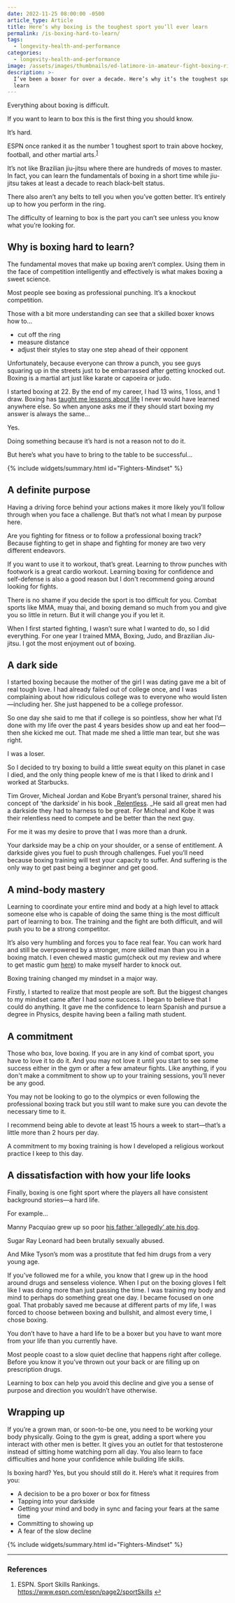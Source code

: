 ```yaml
---
date: 2022-11-25 08:00:00 -0500
article_type: Article
title: Here’s why boxing is the toughest sport you’ll ever learn
permalink: /is-boxing-hard-to-learn/
tags:
  - longevity-health-and-performance
categories:
  - longevity-health-and-performance
image: /assets/images/thumbnails/ed-latimore-in-amateur-fight-boxing-ring.jpg
description: >-
  I’ve been a boxer for over a decade. Here’s why it’s the toughest sport to
  learn
---
```

Everything about boxing is difficult.

If you want to learn to box this is the first thing you should know.

It’s hard.

ESPN once ranked it as the number 1 toughest sport to train above hockey, football, and other martial arts.<sup><a class="footnote" rel="footnote" href="#fn:1">1</a></sup>

It’s not like Brazilian jiu-jitsu where there are hundreds of moves to master. In fact, you can learn the fundamentals of boxing in a short time while jiu-jitsu takes at least a decade to reach black-belt status.

There also aren’t any belts to tell you when you’ve gotten better. It’s entirely up to how you perform in the ring.

The difficulty of learning to box is the part you can’t see unless you know what you’re looking for.

## Why is boxing hard to learn?

The fundamental moves that make up boxing aren’t complex. Using them in the face of competition intelligently and effectively is what makes boxing a sweet science.

Most people see boxing as professional punching. It’s a knockout competition.

Those with a bit more understanding can see that a skilled boxer knows how to…

* cut off the ring
* measure distance
* adjust their styles to stay one step ahead of their opponent

Unfortunately, because everyone can throw a punch, you see guys squaring up in the streets just to be embarrassed after getting knocked out. Boxing is a martial art just like karate or capoeira or judo.

I started boxing at 22. By the end of my career, I had 13 wins, 1 loss, and 1 draw. Boxing has [taught me lessons about life](https://edlatimore.com/boxing-benefits/) I never would have learned anywhere else. So when anyone asks me if they should start boxing my answer is always the same…

Yes.

Doing something because it’s hard is not a reason not to do it.

But here’s what you have to bring to the table to be successful…

{% include widgets/summary.html id="Fighters-Mindset" %}

## A definite purpose

Having a driving force behind your actions makes it more likely you’ll follow through when you face a challenge. But that’s not what I mean by purpose here.

Are you fighting for fitness or to follow a professional boxing track? Because fighting to get in shape and fighting for money are two very different endeavors.

If you want to use it to workout, that’s great. Learning to throw punches with footwork is a great cardio workout. Learning boxing for confidence and self-defense is also a good reason but I don't recommend going around looking for fights.

There is no shame if you decide the sport is too difficult for you. Combat sports like MMA, muay thai, and boxing demand so much from you and give you so little in return. But it will change you if you let it.

When I first started fighting, I wasn’t sure what I wanted to do, so I did everything. For one year I trained MMA, Boxing, Judo, and Brazilian Jiu-jitsu. I got the most enjoyment out of boxing.

## A dark side

I started boxing because the mother of the girl I was dating gave me a bit of real tough love. I had already failed out of college once, and I was complaining about how ridiculous college was to everyone who would listen—including her. She just happened to be a college professor.

So one day she said to me that if college is so pointless, show her what I’d done with my life over the past 4 years besides show up and eat her food—then she kicked me out. That made me shed a little man tear, but she was right.

I was a loser.

So I decided to try boxing to build a little sweat equity on this planet in case I died, and the only thing people knew of me is that I liked to drink and I worked at Starbucks.

Tim Grover, Micheal Jordan and Kobe Bryant’s personal trainer, shared his concept of ‘the darkside’ in his book \_[Relentless](https://timgrover.com/relentless/). \_He said all great men had a darkside they had to harness to be great. For Micheal and Kobe it was their relentless need to compete and be better than the next guy.

For me it was my desire to prove that I was more than a drunk.

Your darkside may be a chip on your shoulder, or a sense of entitlement. A darkside gives you fuel to push through challenges. Fuel you’ll need because boxing training will test your capacity to suffer. And suffering is the only way to get past being a beginner and get good.

## A mind-body mastery

Learning to coordinate your entire mind and body at a high level to attack someone else who is capable of doing the same thing is the most difficult part of learning to box. The training and the fight are both difficult, and will push you to be a strong competitor.

It’s also very humbling and forces you to face real fear. You can work hard and still be overpowered by a stronger, more skilled man than you in a boxing match. I even chewed mastic gum(check out my review and where to get mastic gum [here](https://edlatimore.com/mastic-gum-review/)) to make myself harder to knock out.

Boxing training changed my mindset in a major way.

Firstly, I started to realize that most people are soft. But the biggest changes to my mindset came after I had some success. I began to believe that I could do anything. It gave me the confidence to learn Spanish and pursue a degree in Physics, despite having been a failing math student.

## A commitment

Those who box, love boxing. If you are in any kind of combat sport, you have to love it to do it. And you may not love it until you start to see some success either in the gym or after a few amateur fights. Like anything, if you don't make a commitment to show up to your training sessions, you’ll never be any good.

You may not be looking to go to the olympics or even following the professional boxing track but you still want to make sure you can devote the necessary time to it.

I recommend being able to devote at least 15 hours a week to start—that’s a little more than 2 hours per day.

A commitment to my boxing training is how I developed a religious workout practice I keep to this day.

## A dissatisfaction with how your life looks

Finally, boxing is one fight sport where the players all have consistent background stories—a hard life.

For example…

Manny Pacquiao grew up so poor [his father ‘allegedly’ ate his dog](https://www.washingtonpost.com/news/morning-mix/wp/2015/05/01/manny-pacquiaos-dad-ate-his-dog-and-boxing-has-never-been-the-same/).

Sugar Ray Leonard had been brutally sexually abused.

And Mike Tyson’s mom was a prostitute that fed him drugs from a very young age.

If you’ve followed me for a while, you know that I grew up in the hood around drugs and senseless violence. When I put on the boxing gloves I felt like I was doing more than just passing the time. I was training my body and mind to perhaps do something great one day. I became focused on one goal. That probably saved me because at different parts of my life, I was forced to choose between boxing and bullshit, and almost every time, I chose boxing.

You don’t have to have a hard life to be a boxer but you have to want more from your life than you currently have.

Most people coast to a slow quiet decline that happens right after college. Before you know it you’ve thrown out your back or are filling up on prescription drugs.

Learning to box can help you avoid this decline and give you a sense of purpose and direction you wouldn’t have otherwise.

## Wrapping up

If you’re a grown man, or soon-to-be one, you need to be working your body physically. Going to the gym is great, adding a sport where you interact with other men is better. It gives you an outlet for that testosterone instead of sitting home watching porn all day. You also learn to face difficulties and hone your confidence while building life skills.

Is boxing hard? Yes, but you should still do it. Here’s what it requires from you:

* A decision to be a pro boxer or box for fitness
* Tapping into your darkside
* Getting your mind and body in sync and facing your fears at the same time
* Committing to showing up
* A fear of the slow decline

{% include widgets/summary.html id="Fighters-Mindset" %}

---

### References

<div class="footnotes"><ol><li><p>ESPN. Sport Skills Rankings. <a href="https://www.espn.com/espn/page2/sportSkills">https://www.espn.com/espn/page2/sportSkills</a>&nbsp;<a class="reversefootnote" href="#fnref:1">↩</a></p></li></ol></div>
